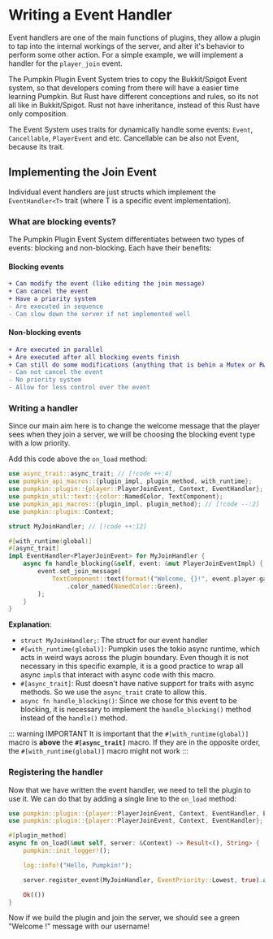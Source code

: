 # Writing a Event Handler
Event handlers are one of the main functions of plugins, they allow a plugin to tap into the internal workings of the server, and alter it's behavior to perform some other action. For a simple example, we will implement a handler for the `player_join` event. 

The Pumpkin Plugin Event System tries to copy the Bukkit/Spigot Event system, so that developers coming from there will have a easier time learning Pumpkin.
But Rust have different conceptions and rules, so its not all like in Bukkit/Spigot.
Rust not have inheritance, instead of this Rust have only composition.

The Event System uses traits for dynamically handle some events: `Event`, `Cancellable`, `PlayerEvent` and etc.
Cancellable can be also not Event, because its trait.

## Implementing the Join Event
Individual event handlers are just structs which implement the `EventHandler<T>` trait (where T is a specific event implementation).

### What are blocking events?
The Pumpkin Plugin Event System differentiates between two types of events: blocking and non-blocking. Each have their benefits:
#### Blocking events
```diff
+ Can modify the event (like editing the join message)
+ Can cancel the event
+ Have a priority system
- Are executed in sequence
- Can slow down the server if not implemented well
```
#### Non-blocking events
```diff
+ Are executed in parallel
+ Are executed after all blocking events finish
+ Can still do some modifications (anything that is behin a Mutex or RwLock)
- Can not cancel the event
- No priority system
- Allow for less control over the event
```

### Writing a handler
Since our main aim here is to change the welcome message that the player sees when they join a server, we will be choosing the blocking event type with a low priority.

Add this code above the `on_load` method:
```rs
use async_trait::async_trait; // [!code ++:4]
use pumpkin_api_macros::{plugin_impl, plugin_method, with_runtime};
use pumpkin::plugin::{player::PlayerJoinEvent, Context, EventHandler};
use pumpkin_util::text::{color::NamedColor, TextComponent};
use pumpkin_api_macros::{plugin_impl, plugin_method}; // [!code --:2]
use pumpkin::plugin::Context;

struct MyJoinHandler; // [!code ++:12]

#[with_runtime(global)]
#[async_trait]
impl EventHandler<PlayerJoinEvent> for MyJoinHandler {
    async fn handle_blocking(&self, event: &mut PlayerJoinEventImpl) {
        event.set_join_message(
            TextComponent::text(format!("Welcome, {}!", event.player.gameprofile.name))
                .color_named(NamedColor::Green),
        );
    }
}
```

**Explanation**:
- `struct MyJoinHandler;`: The struct for our event handler
- `#[with_runtime(global)]`: Pumpkin uses the tokio async runtime, which acts in weird ways across the plugin boundary. Even though it is not necessary in this specific example, it is a good practice to wrap all async `impl`s that interact with async code with this macro.
- `#[async_trait]`: Rust doesn't have native support for traits with async methods. So we use the `async_trait` crate to allow this.
- `async fn handle_blocking()`: Since we chose for this event to be blocking, it is necessary to implement the `handle_blocking()` method instead of the `handle()` method.

::: warning IMPORTANT
It is important that the `#[with_runtime(global)]` macro is **above** the **`#[async_trait]`** macro. If they are in the opposite order, the `#[with_runtime(global)]` macro might not work
:::

### Registering the handler
Now that we have written the event handler, we need to tell the plugin to use it. We can do that by adding a single line to the `on_load` method:
```rs
use pumpkin::plugin::{player::PlayerJoinEvent, Context, EventHandler, EventPriority}; // [!code ++]
use pumpkin::plugin::{player::PlayerJoinEvent, Context, EventHandler}; // [!code --]

#[plugin_method]
async fn on_load(&mut self, server: &Context) -> Result<(), String> {
    pumpkin::init_logger!();

    log::info!("Hello, Pumpkin!");

    server.register_event(MyJoinHandler, EventPriority::Lowest, true).await; // [!code ++]

    Ok(())
}
```
Now if we build the plugin and join the server, we should see a green "Welcome !" message with our username!
